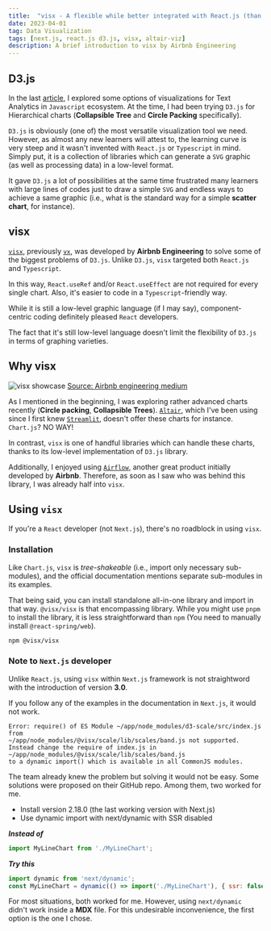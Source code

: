 ```yaml
---
title:  "visx - A flexible while better integrated with React.js (than D3.js)"
date: 2023-04-01
tag: Data Visualization
tags: [next.js, react.js d3.js, visx, altair-viz]
description: A brief introduction to visx by Airbnb Engineering
---
```


## D3.js

In the last [article](visualization-options), I explored some options of visualizations for Text Analytics in `Javascript` ecosystem. At the time, I had been trying `D3.js` for Hierarchical charts (**Collapsible Tree** and **Circle Packing** specifically). 

`D3.js` is obviously (one of) the most versatile visualization tool we need. However, as almost any new learners will attest to, the learning curve is very steep and it wasn't invented with `React.js` or `Typescript` in mind. Simply put, it is a collection of libraries which can generate a `SVG` graphic (as well as processing data) in a low-level format.

It gave `D3.js` a lot of possibilities at the same time frustrated many learners with large lines of codes just to draw a simple `SVG` and endless ways to achieve a same graphic (i.e., what is the standard way for a simple **scatter chart**, for instance). 


## visx

[`visx`](https://airbnb.io/visx), previously [`vx`](https://vx-demo.vercel.app), was developed by **Airbnb Engineering** to solve some of the biggest problems of `D3.js`. Unlike `D3.js`, `visx` targeted both `React.js` and `Typescript`. 

In this way, `React.useRef` and/or `React.useEffect` are not required for every single chart. Also, it's easier to code in a `Typescript`-friendly way.

While it is still a low-level graphic language (if I may say), component-centric coding definitely pleased `React` developers.

The fact that it's still low-level language doesn't limit the flexibility of `D3.js` in terms of graphing varieties. 


## Why visx
![visx showcase](/images/visx_showcase.png)
[Source: Airbnb engineering medium](https://medium.com/airbnb-engineering/introducing-visx-from-airbnb-fd6155ac4658)

As I mentioned in the beginning, I was exploring rather advanced charts recently (**Circle packing**, **Collapsible Trees**). 
[`Altair`](https://altair-viz.github.io), which I've been using since I first knew [`Streamlit`](https://streamlit.io), doesn't offer these charts for instance. `Chart.js`? NO WAY!

In contrast, `visx` is one of handful libraries which can handle these charts, thanks to its low-level implementation of `D3.js` library.

Additionally, I enjoyed using [`Airflow`](https://airflow.apache.org), another great product initially developed by **Airbnb**. Therefore, as soon as I saw who was behind this library, I was already half into `visx`. 


## Using `visx`

If you're a `React` developer (not `Next.js`), there's no roadblock in using `visx`.


### Installation

Like `Chart.js`, `visx` is *tree-shakeable* (i.e., import only necessary sub-modules), and the official documentation mentions separate sub-modules in its examples.

That being said, you can install standalone all-in-one library and import in that way. `@visx/visx` is that encompassing library. While you might use `pnpm` to install the library, it is less straightforward than `npm` (You need to manually install `@react-spring/web`).

```bash
npm @visx/visx
```

### Note to `Next.js` developer

Unlike `React.js`, using `visx` within `Next.js` framework is not straightword with the introduction of version **3.0**.

If you follow any of the examples in the documentation in `Next.js`, it would not work.

```
Error: require() of ES Module ~/app/node_modules/d3-scale/src/index.js from
~/app/node_modules/@visx/scale/lib/scales/band.js not supported.
Instead change the require of index.js in ~/app/node_modules/@visx/scale/lib/scales/band.js 
to a dynamic import() which is available in all CommonJS modules.
```

The team already knew the problem but solving it would not be easy. Some solutions were proposed on their GitHub repo. Among them, two worked for me.

* Install version 2.18.0 (the last working version with Next.js)
* Use dynamic import with next/dynamic with SSR disabled

***Instead of***
```js
import MyLineChart from './MyLineChart';
```

***Try this***
```js
import dynamic from 'next/dynamic';
const MyLineChart = dynamic(() => import('./MyLineChart'), { ssr: false });
```

For most situations, both worked for me. However, using `next/dynamic` didn't work inside a **MDX** file. For this undesirable inconvenience, the first option is the one I chose.